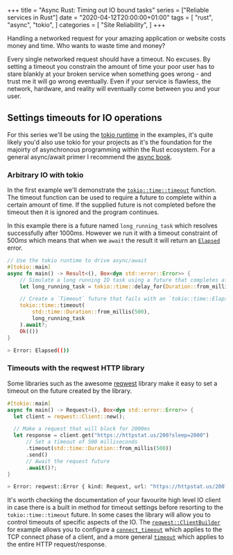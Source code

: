 +++
title = "Async Rust: Timing out IO bound tasks"
series = ["Reliable services in Rust"]
date = "2020-04-12T20:00:00+01:00"
tags = [
  "rust",
  "async",
  "tokio",
]
categories = [
  "Site Reliability",
]
+++

Handling a networked request for your amazing application or website costs money and time. Who wants to waste time and money?

Every single networked request should have a timeout. No excuses. By setting a timeout you constrain the amount of time your poor user has to stare blankly at your broken service when something goes wrong - and trust me it will go wrong eventually. Even if your service is flawless, the network, hardware, and reality will eventually come between you and your user.


## Settings timeouts for IO operations

For this series we'll be using the [tokio runtime](https://tokio.rs/) in the examples, it's quite likely you'd also use tokio for your projects as it's the foundation for the majoirty of asynchronous programming within the Rust ecosystem.  For a general async/await primer I recommend the [async book](https://rust-lang.github.io/async-book/).

### Arbitrary IO with tokio

In the first example we'll demonstrate the [`tokio::time::timeout`](https://docs.rs/tokio/0.2.18/tokio/time/fn.timeout.html) function.  The timeout function can be used to require a future to complete within a certain amount of time. If the supplied future is not completed before the timeout then it is ignored and the program continues.


In this example there is a future named `long_running_task` which resolves successfully after $1000ms$. However we run it with a timeout constraint of $500ms$ which means that when we `await` the result it will return an [`Elapsed`](https://docs.rs/tokio/0.2.18/tokio/time/struct.Elapsed.html) error.

```rust
// Use the tokio runtime to drive async/await
#[tokio::main]
async fn main() -> Result<(), Box<dyn std::error::Error>> {
    // Simulate a long running IO task using a future that completes after 1000ms
    let long_running_task = tokio::time::delay_for(Duration::from_millis(1000));

    // Create a `Timeout` future that fails with an `tokio::time::Elapsed` error after 500ms
    tokio::time::timeout(
        std::time::Duration::from_millis(500), 
        long_running_task
    ).await?;
    Ok(())
}
```
```sh
> Error: Elapsed(())
```

### Timeouts with the reqwest HTTP library


Some libraries such as the awesome [reqwest](https://docs.rs/crate/reqwest/) library make it easy to set a timeout on the future created by the library.

```rust
#[tokio::main]
async fn main() -> Request<(), Box<dyn std::error::Error>> {
  let client = reqwest::Client::new();

  // Make a request that will block for 2000ms
  let response = client.get("https://httpstat.us/200?sleep=2000")
      // Set a timeout of 500 milliseconds
      .timeout(std::time::Duration::from_millis(500))
      .send()
      // Await the request future
      .await()?;
}

```
```sh
> Error: reqwest::Error { kind: Request, url: "https://httpstat.us/200?sleep=2000", source: TimedOut }
```

It's worth checking the documentation of your favourite high level IO client in case there is a built in method for timeout settings before resorting to the `tokio::time::timeout` future. In some cases the library will allow you to control timeouts of specific aspects of the IO.  The [`reqwest::ClientBuilder`](https://docs.rs/reqwest/0.10.4/reqwest/struct.ClientBuilder.html) for example allows you to configure a [`connect_timeout`](https://docs.rs/reqwest/0.10.4/reqwest/struct.ClientBuilder.html#method.connect_timeout) which applies to the TCP connect phase of a client, and a more general [`timeout`](https://docs.rs/reqwest/0.10.4/reqwest/struct.ClientBuilder.html#method.timeout) which applies to the entire HTTP request/response.



